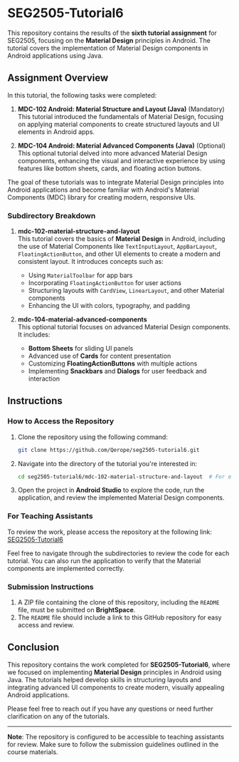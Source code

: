 # SEG2505-Tutorial6

This repository contains the results of the **sixth tutorial assignment** for SEG2505, focusing on the **Material Design** principles in Android. The tutorial covers the implementation of Material Design components in Android applications using Java.

## Assignment Overview

In this tutorial, the following tasks were completed:

1. **MDC-102 Android: Material Structure and Layout (Java)** (Mandatory)  
   This tutorial introduced the fundamentals of Material Design, focusing on applying material components to create structured layouts and UI elements in Android apps.

2. **MDC-104 Android: Material Advanced Components (Java)** (Optional)  
   This optional tutorial delved into more advanced Material Design components, enhancing the visual and interactive experience by using features like bottom sheets, cards, and floating action buttons.

The goal of these tutorials was to integrate Material Design principles into Android applications and become familiar with Android's Material Components (MDC) library for creating modern, responsive UIs.

### Subdirectory Breakdown

1. **mdc-102-material-structure-and-layout**  
   This tutorial covers the basics of **Material Design** in Android, including the use of Material Components like `TextInputLayout`, `AppBarLayout`, `FloatingActionButton`, and other UI elements to create a modern and consistent layout. It introduces concepts such as:
   - Using `MaterialToolbar` for app bars
   - Incorporating `FloatingActionButton` for user actions
   - Structuring layouts with `CardView`, `LinearLayout`, and other Material components
   - Enhancing the UI with colors, typography, and padding

2. **mdc-104-material-advanced-components**  
   This optional tutorial focuses on advanced Material Design components. It includes:
   - **Bottom Sheets** for sliding UI panels
   - Advanced use of **Cards** for content presentation
   - Customizing **FloatingActionButtons** with multiple actions
   - Implementing **Snackbars** and **Dialogs** for user feedback and interaction

## Instructions

### How to Access the Repository

1. Clone the repository using the following command:
   ```bash
   git clone https://github.com/Qerope/seg2505-tutorial6.git
   ```

2. Navigate into the directory of the tutorial you're interested in:
   ```bash
   cd seg2505-tutorial6/mdc-102-material-structure-and-layout  # For example
   ```

3. Open the project in **Android Studio** to explore the code, run the application, and review the implemented Material Design components.

### For Teaching Assistants

To review the work, please access the repository at the following link:
[SEG2505-Tutorial6](https://github.com/Qerope/seg2505-tutorial6)

Feel free to navigate through the subdirectories to review the code for each tutorial. You can also run the application to verify that the Material components are implemented correctly.

### Submission Instructions

1. A ZIP file containing the clone of this repository, including the `README` file, must be submitted on **BrightSpace**.
2. The `README` file should include a link to this GitHub repository for easy access and review.

## Conclusion

This repository contains the work completed for **SEG2505-Tutorial6**, where we focused on implementing **Material Design** principles in Android using Java. The tutorials helped develop skills in structuring layouts and integrating advanced UI components to create modern, visually appealing Android applications.

Please feel free to reach out if you have any questions or need further clarification on any of the tutorials.

---

**Note**: The repository is configured to be accessible to teaching assistants for review. Make sure to follow the submission guidelines outlined in the course materials.
